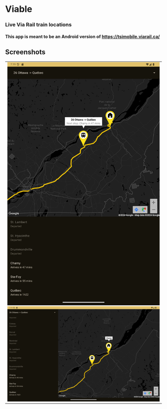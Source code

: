 # Viable
### Live Via Rail train locations
#### This app is meant to be an Android version of https://tsimobile.viarail.ca/

## Screenshots
<table>
<td>
<img src="screenshots/Screenshot_1730416767.png" alt="drawing" width="500"/>
<img src="screenshots\Screenshot_1730416789.png" alt="drawing" width="500"/>
</td>
</table>